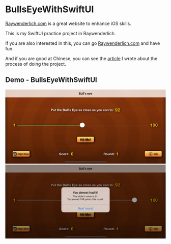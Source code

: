 # BullsEyeWithSwiftUI
[Raywenderlich.com](https://www.raywenderlich.com) is a great website to enhance iOS skills.

This is my SwiftUI practice project in Raywenderlich.

If you are also interested in this, you can go [Raywenderlich.com](https://www.raywenderlich.com) and have fun.

And if you are good at Chinese, you can see the [article](https://ithelp.ithome.com.tw/articles/10220400) I wrote about the process of doing the project.

## Demo - BullsEyeWithSwiftUI

<img src="https://github.com/yuyuma17/BullsEyeWithSwiftUI/blob/master/Demo/d1.png?raw=true"> 
<img src="https://github.com/yuyuma17/BullsEyeWithSwiftUI/blob/master/Demo/d2.png?raw=true">


